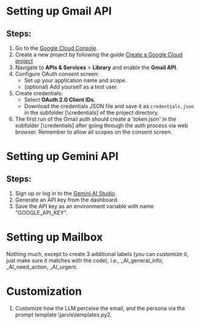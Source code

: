 # Setting up Gmail API
## Steps:
1. Go to the [Google Cloud Console](https://console.cloud.google.com/).
2. Create a new project by following the guide [Create a Google Cloud project ](https://developers.google.com/workspace/guides/create-project)
3. Navigate to **APIs & Services** > **Library** and enable the **Gmail API**.
4. Configure OAuth consent screen:
   - Set up your application name and scope.
   - (optional) Add yourself as a test user.
5. Create credentials:
   - Select **OAuth 2.0 Client IDs**.
   - Download the credentials JSON file and save it as `credentials.json` in the subfolder [\credentials\] of the project directory.
6. The first run of the Gmail auth should create a 'token.json' in the subfolder [\credentials\] after going through the auth process via web browser. Remember to allow all scopes on the consent screen.

# Setting up Gemini API
## Steps:
1. Sign up or log in to the [Gemini AI Studio](https://aistudio.google.com/app/apikey).
2. Generate an API key from the dashboard.
3. Save the API key as an environment variable with name "GOOGLE_API_KEY".

# Setting up Mailbox
Nothing much, except to create 3 additional labels (you can customize it, just make sure it matches with the code), i.e., _AI_general_info, _AI_need_action, _AI_urgent.

# Customization
1. Customize how the LLM perceive the email, and the persona via the prompt template \jarvis\templates.py2. 
